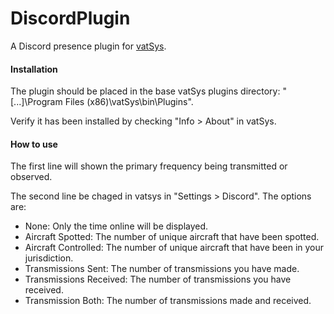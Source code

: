 # DiscordPlugin

A Discord presence plugin for [vatSys](https://virtualairtrafficsystem.com/).

#### Installation

The plugin should be placed in the base vatSys plugins directory: "[...]\Program Files (x86)\vatSys\bin\Plugins".

Verify it has been installed by checking "Info > About" in vatSys.

#### How to use

The first line will shown the primary frequency being transmitted or observed.

The second line  be chaged in vatsys in "Settings > Discord".  The options are:
- None: Only the time online will be displayed.
- Aircraft Spotted: The number of unique aircraft that have been spotted. 
- Aircraft Controlled: The number of unique aircraft that have been in your jurisdiction.
- Transmissions Sent: The number of transmissions you have made.
- Transmissions Received: The number of transmissions you have received.
- Transmission Both: The number of transmissions made and received. 
